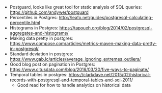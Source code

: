 - Postguard, looks like great tool for static analysis of SQL queries: https://github.com/andywer/postguard
- Percentiles in Postgres: http://leafo.net/guides/postgresql-calculating-percentile.html
- Histograms in Postgres: https://tapoueh.org/blog/2014/02/postgresql-aggregates-and-histograms/
- Making data pretty in postgres: https://www.compose.com/articles/metrics-maven-making-data-pretty-in-postgresql/
- Standard deviation in postgres: https://www.gab.lc/articles/average_ignoring_extremes_outliers/
- Good blog post on pagination in Postgres: https://www.citusdata.com/blog/2016/03/30/five-ways-to-paginate/
- Temporal tables in postgres: https://clarkdave.net/2015/02/historical-records-with-postgresql-and-temporal-tables-and-sql-2011/
  - Good read for how to handle analytics on historical data

